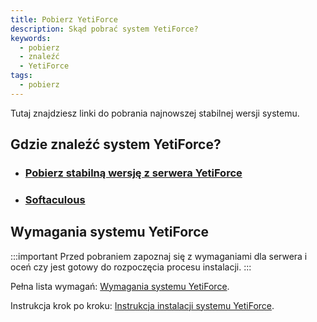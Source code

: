 ```yaml
---
title: Pobierz YetiForce
description: Skąd pobrać system YetiForce?
keywords:
  - pobierz
  - znaleźć
  - YetiForce
tags:
  - pobierz
---
```


Tutaj znajdziesz linki do pobrania najnowszej stabilnej wersji systemu.

## Gdzie znaleźć system YetiForce?

- ### [Pobierz stabilną wersję z serwera YetiForce](https://api.yetiforce.eu/download/crm/www/7.0.1-complete)
- ### [Softaculous](https://www.softaculous.com/apps/erp/YetiForce)

## Wymagania systemu YetiForce

:::important
Przed pobraniem zapoznaj się z wymaganiami dla serwera i oceń czy jest gotowy do rozpoczęcia procesu instalacji.
:::

Pełna lista wymagań: [Wymagania systemu YetiForce](/introduction/requirements).

Instrukcja krok po kroku: [Instrukcja instalacji systemu YetiForce](/introduction/installation-manual).
